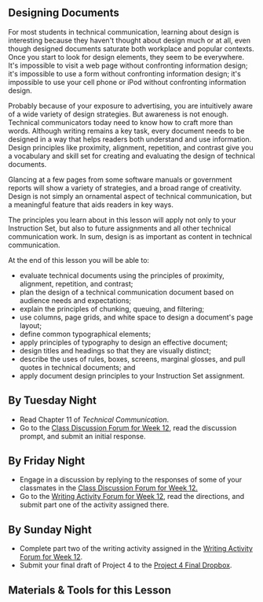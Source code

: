 ## Designing Documents

For most students in technical communication, learning about design is interesting because they haven't thought about design much or at all, even though designed documents saturate both workplace and popular contexts. Once you start to look for design elements, they seem to be everywhere. It's impossible to visit a web page without confronting information design; it's impossible to use a form without confronting information design; it's impossible to use your cell phone or iPod without confronting information design.

Probably because of your exposure to advertising, you are intuitively aware of a wide variety of design strategies. But awareness is not enough. Technical communicators today need to know how to craft more than words. Although writing remains a key task, every document needs to be designed in a way that helps readers both understand and use information. Design principles like proximity, alignment, repetition, and contrast give you a vocabulary and skill set for creating and evaluating the design of technical documents.

Glancing at a few pages from some software manuals or government reports will show a variety of strategies, and a broad range of creativity. Design is not simply an ornamental aspect of technical communication, but a meaningful feature that aids readers in key ways.

The principles you learn about in this lesson will apply not only to your Instruction Set, but also to future assignments and all other technical communication work. In sum, design is as important as content in technical communication.

At the end of this lesson you will be able to:

* evaluate technical documents using the principles of proximity, alignment, repetition, and contrast;
* plan the design of a technical communication document based on audience needs and expectations;
* explain the principles of chunking, queuing, and filtering;
* use columns, page grids, and white space to design a document's page layout;
* define common typographical elements;
* apply principles of typography to design an effective document;
* design titles and headings so that they are visually distinct;
* describe the uses of rules, boxes, screens, marginal glosses, and pull quotes in technical documents; and
* apply document design principles to your Instruction Set assignment.

## By Tuesday Night

* Read Chapter 11 of _Technical Communication_.
* Go to the [Class Discussion Forum for Week 12][1], read the discussion prompt, and submit an initial response.

## By Friday Night

* Engage in a discussion by replying to the responses of some of your classmates in the [Class Discussion Forum for Week 12.][1]
* Go to the [Writing Activity Forum for Week 12][2], read the directions, and submit part one of the activity assigned there.

## By Sunday Night

* Complete part two of the writing activity assigned in the [Writing Activity Forum for Week 12][2].
* Submit your final draft of Project 4 to the [Project 4 Final Dropbox][3].

## Materials & Tools for this Lesson

[1]: /section/content/default.asp?WCI=Goto&WCU=CRSCNT&MATCH=Class+Discussion+Forum+for+Week+12
[2]: /section/content/default.asp?WCI=Goto&WCU=CRSCNT&MATCH=Writing+Activity+Forum+for+Week+12
[3]: /section/content/default.asp?WCI=Goto&WCU=CRSCNT&MATCH=Project+4+Final+Dropbox


